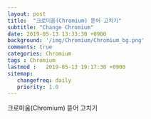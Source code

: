 ```yaml
---
layout: post
title:  "크로미움(Chromium) 뜯어 고치기"
subtitle: "Change Chromium"
date: 2019-05-13 13:33:30 +0900
background: '/img/Chromium/Chromium_bg.png'
comments: true
categories: Chromium
tags : Chromium
lastmod :   2019-05-13 19:17:30 +0900
sitemap:
   changefreq: daily
   priority: 1.0
---
```

<style>
   a{
      text-decoration:none !important;
   }
</style>

<div class="contentTitle">
크로미움(Chromium) 뜯어 고치기
</div>
